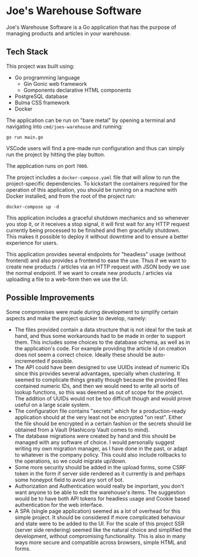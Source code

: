 # Joe's Warehouse Software

Joe's Warehouse Software is a Go application that has the purpose of managing products and articles in your warehouse.

## Tech Stack
This project was built using:
* Go programming language
    * Gin Gonic web framework
    * Gomponents declarative HTML components
* PostgreSQL database
* Bulma CSS framework
* Docker

The application can be run on "bare metal" by opening a terminal and navigating into `cmd/joes-warehouse` and running:
```
go run main.go
```

VSCode users will find a pre-made run configuration and thus can simply run the project by hitting the play button.

The application runs on port `7000`.

The project includes a `docker-compose.yaml` file that will allow to run the project-specific dependencies. To kickstart the containers required for the operation of this application, you should be running on a machine with Docker installed, and from the root of the project run:
```
docker-compose up -d
```

This application includes a graceful shutdown mechanics and so whenever you stop it, or it receives a stop signal, it will first wait for any HTTP request currently being processed to be finished and then gracefully shutdown. This makes it possible to deploy it without downtime and to ensure a better experience for users.

This application provides several endpoints for "headless" usage (without frontend) and also provides a frontend to ease the use.
Thus if we want to create new products / articles via an HTTP request with JSON body we use the normal endpoint. 
If we want to create new products / articles via uploading a file to a web-form then we use the UI.

## Possible Improvements

Some compromises were made during development to simplify certain aspects and make the project quicker to develop, namely:
* The files provided contain a data structure that is not ideal for the task at hand, and thus some workarounds had to be made in order to support them. This includes some choices to the database schema, as well as in the application's code. For example providing the article id on creation does not seem a correct choice. Ideally these should be auto-incremented if possible.
* The API could have been designed to use UUIDs instead of numeric IDs since this provides several advantages, specially when clustering. It seemed to complicate things greatly though because the provided files contained numeric IDs, and then we would need to write all sorts of lookup functions, so this was deemed as out of scope for the project. The addition of UUIDs would not be too difficult though and would prove useful on a large scale system.
* The configuration file contains "secrets" which for a production-ready application should at the very least not be encrypted "on rest". Either the file should be encrypted in a certain fashion or the secrets should be obtained from a Vault (Hashicorp Vault comes to mind).
* The database migrations were created by hand and this should be managed with any software of choice. I would personally suggest writing my own migration manager, as I have done in the past, or adapt to whatever is the company policy. This could also include rollbacks to the operations, so we could migrate up/down.
* Some more security should be added in the upload forms, some CSRF token in the form if server side rendered as it currently is and perhaps some honeypot field to avoid any sort of bot.
* Authorization and Authentication would really be important, you don't want anyone to be able to edit the warehouse's items. The suggestion would be to have both API tokens for headless usage and Cookie based authentication for the web interface.
* A SPA (single page application) seemed as a lot of overhead for this simple project. It should be considered if more complicated behaviour and state were to be added to the UI. For the scale of this project SSR (server side rendering) seemed like the natural choice and simplified the development, without compromising functionality. This is also in many ways more secure and compatible across browsers, simple HTML and forms.
